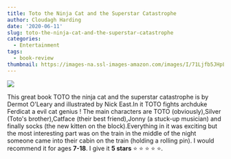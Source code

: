 ```yaml
---
title: Toto the Ninja Cat and the Superstar Catastrophe
author: Cloudagh Harding
date: '2020-06-11'
slug: toto-the-ninja-cat-and-the-superstar-catastrophe
categories:
  - Entertainment
tags:
  - book-review
thumbnail: https://images-na.ssl-images-amazon.com/images/I/71Ljfb5JHpL.jpg
---
```


![](https://images-na.ssl-images-amazon.com/images/I/71Ljfb5JHpL.jpg)

This great book TOTO the ninja cat and the superstar catastrophe is by Dermot O'Leary and illustrated by  Nick East.In it TOTO fights archduke Ferdicat  a evil cat genius ! The main characters are TOTO (obviously),Silver (Toto's brother),Catface (their best friend),Jonny (a stuck-up musician) and finally socks (the new kitten on the block).Everything in it was exciting but the most interesting part was on the train in the middle of the night someone came into their cabin on the train (holding a rolling pin). I would recommend it for ages **7-18**. I give it **5 stars** :star: :star: :star: :star: :star:.

<br>
<br>
